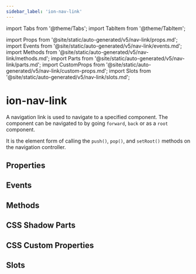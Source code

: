 ```yaml
---
sidebar_label: 'ion-nav-link'
---
```


import Tabs from '@theme/Tabs';
import TabItem from '@theme/TabItem';

import Props from '@site/static/auto-generated/v5/nav-link/props.md';
import Events from '@site/static/auto-generated/v5/nav-link/events.md';
import Methods from '@site/static/auto-generated/v5/nav-link/methods.md';
import Parts from '@site/static/auto-generated/v5/nav-link/parts.md';
import CustomProps from '@site/static/auto-generated/v5/nav-link/custom-props.md';
import Slots from '@site/static/auto-generated/v5/nav-link/slots.md';

# ion-nav-link

A navigation link is used to navigate to a specified component. The component can be navigated to by going `forward`, `back` or as a `root` component.

It is the element form of calling the `push()`, `pop()`, and `setRoot()` methods on the navigation controller.

## Properties

<Props />

## Events

<Events />

## Methods

<Methods />

## CSS Shadow Parts

<Parts />

## CSS Custom Properties

<CustomProps />

## Slots

<Slots />
